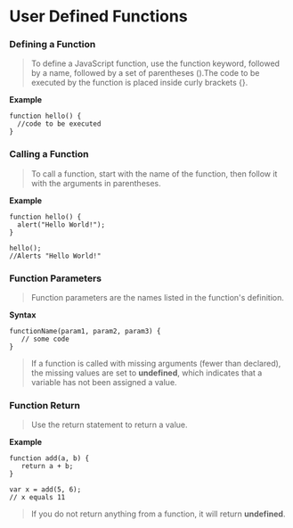 <h1 text-align="center">User Defined Functions</h1>

### Defining a Function

>To define a JavaScript function, use the function keyword, followed by a name, followed by a set of parentheses ().The code to be executed by the function is placed inside curly brackets {}.

**Example**

```
function hello() {   
  //code to be executed
}
```

### Calling a Function

>To call a function, start with the name of the function, then follow it with the arguments in parentheses.

**Example**

```
function hello() {
  alert("Hello World!");
}

hello();
//Alerts "Hello World!"
```

### Function Parameters

>Function parameters are the names listed in the function's definition.

**Syntax**

```
functionName(param1, param2, param3) {
   // some code
}
```
>If a function is called with missing arguments (fewer than declared), the missing values are set to **undefined**, which indicates that a variable has not been assigned a value.

### Function Return

>Use the return statement to return a value.

**Example**

```
function add(a, b) {
   return a + b;
}

var x = add(5, 6);
// x equals 11
```

>If you do not return anything from a function, it will return **undefined**.
